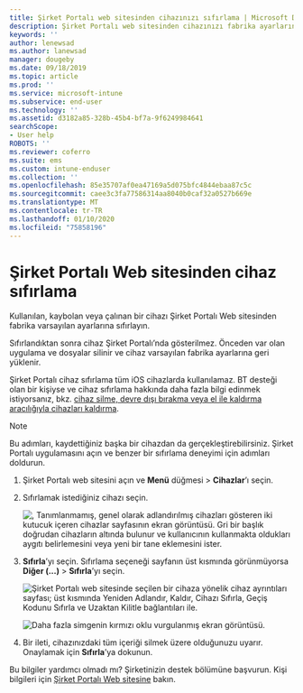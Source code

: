 ```yaml
---
title: Şirket Portalı web sitesinden cihazınızı sıfırlama | Microsoft Docs
description: Şirket Portalı web sitesinden cihazınızı fabrika ayarlarına sıfırlamayı öğrenin.
keywords: ''
author: lenewsad
ms.author: lanewsad
manager: dougeby
ms.date: 09/18/2019
ms.topic: article
ms.prod: ''
ms.service: microsoft-intune
ms.subservice: end-user
ms.technology: ''
ms.assetid: d3182a85-328b-45b4-bf7a-9f6249984641
searchScope:
- User help
ROBOTS: ''
ms.reviewer: coferro
ms.suite: ems
ms.custom: intune-enduser
ms.collection: ''
ms.openlocfilehash: 85e35707af0ea47169a5d075bfc4844ebaa87c5c
ms.sourcegitcommit: caee3c3fa77586314aa8040b0caf32a0527b669e
ms.translationtype: MT
ms.contentlocale: tr-TR
ms.lasthandoff: 01/10/2020
ms.locfileid: "75858196"
---
```

# <a name="reset-device-from-company-portal-website"></a>Şirket Portalı Web sitesinden cihaz sıfırlama

Kullanılan, kaybolan veya çalınan bir cihazı Şirket Portalı Web sitesinden fabrika varsayılan ayarlarına sıfırlayın.  

Sıfırlandıktan sonra cihaz Şirket Portalı’nda gösterilmez. Önceden var olan uygulama ve dosyalar silinir ve cihaz varsayılan fabrika ayarlarına geri yüklenir. 

Şirket Portalı cihaz sıfırlama tüm iOS cihazlarda kullanılamaz. BT desteği olan bir kişiyse ve cihaz sıfırlama hakkında daha fazla bilgi edinmek istiyorsanız, bkz. [cihaz silme, devre dışı bırakma veya el ile kaldırma aracılığıyla cihazları kaldırma](https://docs.microsoft.com/intune/devices-wipe).  

> [!Note]
> Bu adımları, kaydettiğiniz başka bir cihazdan da gerçekleştirebilirsiniz. Şirket Portalı uygulamasını açın ve benzer bir sıfırlama deneyimi için adımları doldurun. 

1. Şirket Portalı web sitesini açın ve __Menü__ düğmesi > __Cihazlar__’ı seçin.  

2. Sıfırlamak istediğiniz cihazı seçin.

    ![, Tanımlanmamış, genel olarak adlandırılmış cihazları gösteren iki kutucuk içeren cihazlar sayfasının ekran görüntüsü. Gri bir başlık doğrudan cihazların altında bulunur ve kullanıcının kullanmakta oldukları aygıtı belirlemesini veya yeni bir tane eklemesini ister.](./media/rename-reset-device-step2-1808.png)  

3. **Sıfırla**’yı seçin. Sıfırlama seçeneği sayfanın üst kısmında görünmüyorsa **Diğer (...)**  > **Sıfırla**’yı seçin.  

     ![Şirket Portalı web sitesinde seçilen bir cihaza yönelik cihaz ayrıntıları sayfası; üst kısmında Yeniden Adlandır, Kaldır, Cihazı Sıfırla, Geçiş Kodunu Sıfırla ve Uzaktan Kilitle bağlantıları ile. ](./media/rename-reset-device-1808.png)  

    ![Daha fazla simgenin kırmızı oklu vurgulanmış ekran görüntüsü.](./media/rename-reset-device-step3-more-1808.png)  

4. Bir ileti, cihazınızdaki tüm içeriği silmek üzere olduğunuzu uyarır. Onaylamak için **Sıfırla**’ya dokunun.  

Bu bilgiler yardımcı olmadı mı? Şirketinizin destek bölümüne başvurun. Kişi bilgileri için [Şirket Portalı Web sitesine](https://go.microsoft.com/fwlink/?linkid=2010980) bakın.
